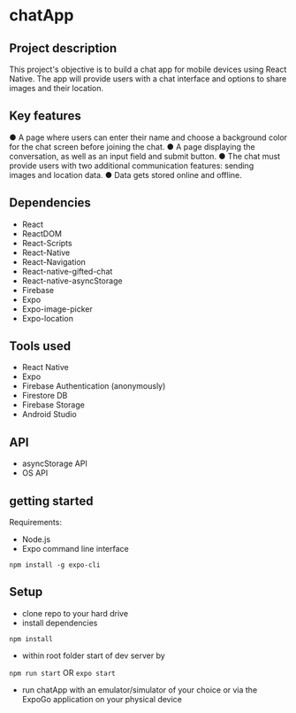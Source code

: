 # chatApp

## Project description

This project's objective is to build a chat app for mobile devices using React Native. The app will
provide users with a chat interface and options to share images and their location.

## Key features

● A page where users can enter their name and choose a background color for the chat screen before joining the chat.
● A page displaying the conversation, as well as an input field and submit button.
● The chat must provide users with two additional communication features: sending images and location data.
● Data gets stored online and offline.

## Dependencies

+ React
+ ReactDOM
+ React-Scripts
+ React-Native
+ React-Navigation
+ React-native-gifted-chat
+ React-native-asyncStorage
+ Firebase
+ Expo
+ Expo-image-picker
+ Expo-location

## Tools used

+ React Native
+ Expo
+ Firebase Authentication (anonymously)
+ Firestore DB
+ Firebase Storage
+ Android Studio

## API

+ asyncStorage API
+ OS API

## getting started

Requirements:

+ Node.js
+ Expo command line interface

`npm install -g expo-cli`

## Setup

+ clone repo to your hard drive
+ install dependencies

`npm install`

+ within root folder start of dev server by

`npm run start` OR `expo start`

+ run chatApp with an emulator/simulator of your choice or via the ExpoGo application on your physical device
